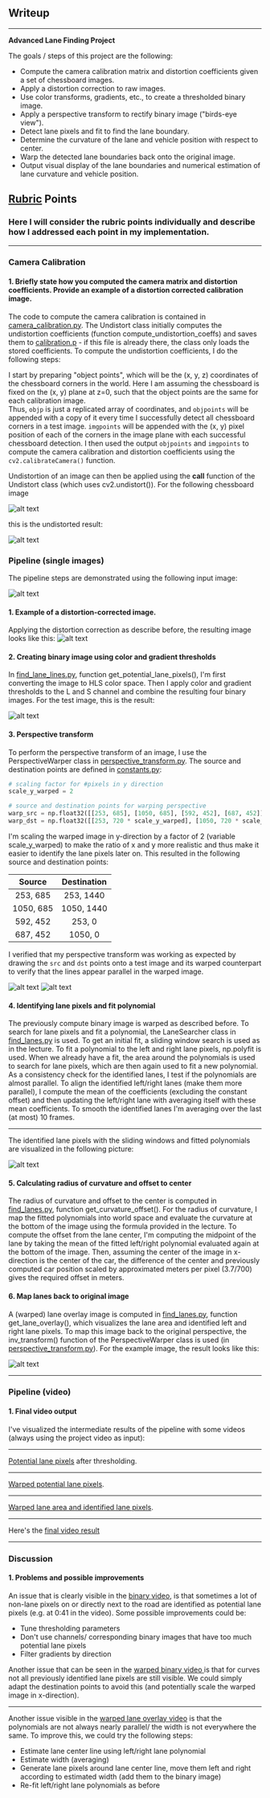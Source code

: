 ## Writeup

---

**Advanced Lane Finding Project**

The goals / steps of this project are the following:

* Compute the camera calibration matrix and distortion coefficients given a set of chessboard images.
* Apply a distortion correction to raw images.
* Use color transforms, gradients, etc., to create a thresholded binary image.
* Apply a perspective transform to rectify binary image ("birds-eye view").
* Detect lane pixels and fit to find the lane boundary.
* Determine the curvature of the lane and vehicle position with respect to center.
* Warp the detected lane boundaries back onto the original image.
* Output visual display of the lane boundaries and numerical estimation of lane curvature and vehicle position.

[//]: # (Image References)

[image1]: ./camera_cal/calibration1.jpg "Distorted"
[image2]: ./output_images/undistorted/calibration1.jpg "Undistorted"
[image3]: ./test_images/test1.jpg "Straight lines input image"
[image4]: ./output_images/undistorted.jpg "Undistorted"
[image5]: ./output_images/lane_overlay.jpg "Undistorted image with lane overlay"
[image6]: ./output_images/binary.jpg "Binary image (potential lane pixels)"
[image9]: ./output_images/straight_lines1_srcpoints.jpg "Image with source points"
[image10]: ./output_images/straight_lines1_warped.jpg "Warped image with source points"
[image11]: ./output_images/lane_fit.png "Lane pixels with sliding windows and polynomial fit"
[video1]: ./project_video_annotated.mp4 "Potential lane pixels"
[video2]: ./project_video_annotated.mp4 "Potential lane pixels warped"
[video3]: ./project_video_annotated.mp4 "Warped lane area and matched lane pixels"
[video4]: ./project_video_annotated.mp4 "Project Video with lane area and matched lane Pixels drawn"

## [Rubric](https://review.udacity.com/#!/rubrics/571/view) Points

### Here I will consider the rubric points individually and describe how I addressed each point in my implementation.  

---

### Camera Calibration

#### 1. Briefly state how you computed the camera matrix and distortion coefficients. Provide an example of a distortion corrected calibration image.

The code to compute the camera calibration is contained in [camera_calibration.py]("./camera_calibration.py"). 
The Undistort class initially computes the undistortion coefficients (function compute_undistortion_coeffs) and saves them to [calibration.p]("./calibration.p") - if this file is already there, the class only loads the stored coefficients.
To compute the undistortion coefficients, I do the following steps:

I start by preparing "object points", which will be the (x, y, z) coordinates of the chessboard corners in the world. Here I am assuming the chessboard is fixed on the (x, y) plane at z=0, such that the object points are the same for each calibration image.  
Thus, `objp` is just a replicated array of coordinates, and `objpoints` will be appended with a copy of it every time I successfully detect all chessboard corners in a test image.
`imgpoints` will be appended with the (x, y) pixel position of each of the corners in the image plane with each successful chessboard detection.
I then used the output `objpoints` and `imgpoints` to compute the camera calibration and distortion coefficients using the `cv2.calibrateCamera()` function.

Undistortion of an image can then be applied using the __call__ function of the Undistort class (which uses cv2.undistort()).
For the following chessboard image

![alt text][image1]

this is the undistorted result:

![alt text][image2]

### Pipeline (single images)

The pipeline steps are demonstrated using the following input image:

![alt text][image3]

#### 1. Example of a distortion-corrected image.

Applying the distortion correction as describe before, the resulting image looks like this:
![alt text][image4]

#### 2. Creating binary image using color and gradient thresholds

In [find_lane_lines.py]("./find_lane_lines.py"), function get_potential_lane_pixels(), I'm first converting the image to HLS color space. Then I apply color and gradient thresholds to the L and S channel and combine the resulting four binary images.
For the test image, this is the result:

![alt text][image6]

#### 3. Perspective transform

To perform the perspective transform of an image, I use the PerspectiveWarper class in [perspective_transform.py]("./perspective_transform.py"). 
The source and destination points are defined in [constants.py]("./constants.py"):

```python
# scaling factor for #pixels in y direction
scale_y_warped = 2

# source and destination points for warping perspective
warp_src = np.float32([[253, 685], [1050, 685], [592, 452], [687, 452]])
warp_dst = np.float32([[253, 720 * scale_y_warped], [1050, 720 * scale_y_warped], [253, 0], [1050, 0]])
```

I'm scaling the warped image in y-direction by a factor of 2 (variable scale_y_warped) to make the ratio of x and y more realistic and thus make it easier to identify the lane pixels later on.
This resulted in the following source and destination points:

| Source        | Destination   | 
|:-------------:|:-------------:| 
| 253, 685      | 253, 1440        | 
| 1050, 685      | 1050, 1440      |
| 592, 452     | 253, 0      |
| 687, 452      | 1050, 0        |

I verified that my perspective transform was working as expected by drawing the `src` and `dst` points onto a test image and its warped counterpart to verify that the lines appear parallel in the warped image.

![alt text][image9]
![alt text][image10]

#### 4. Identifying lane pixels and fit polynomial

The previously compute binary image is warped as described before. To search for lane pixels and fit a polynomial, the LaneSearcher class in [find_lanes.py]("./find_lanes.py") is used.
To get an initial fit, a sliding window search is used as in the lecture. To fit a polynomial to the left and right lane pixels, np.polyfit is used.
When we already have a fit, the area around the polynomials is used to search for lane pixels, which are then again used to fit a new polynomial.
As a consistency check for the identified lanes, I test if the polynomials are almost parallel.
To align the identified left/right lanes (make them more parallel), I compute the mean of the coefficients (excluding the constant offset) and then updating the left/right lane with averaging itself with these mean coefficients.
To smooth the identified lanes I'm averaging over the last (at most) 10 frames.

---

The identified lane pixels with the sliding windows and fitted polynomials are visualized in the following picture:

![alt text][image11]

#### 5. Calculating radius of curvature and offset to center

The radius of curvature and offset to the center is computed in [find_lanes.py]("./find_lanes.py"), function get_curvature_offset(). 
For the radius of curvature, I map the fitted polynomials into world space and evaluate the curvature at the bottom of the image using the formula provided in the lecture.
To compute the offset from the lane center, I'm computing the midpoint of the lane by taking the mean of the fitted left/right polynomial evaluated again at the bottom of the image.
Then, assuming the center of the image in x-direction is the center of the car, the difference of the center and previously computed car position scaled by approximated meters per pixel (3.7/700) gives the required offset in meters.

#### 6. Map lanes back to original image

A (warped) lane overlay image is computed in [find_lanes.py]("./find_lanes.py"), function get_lane_overlay(), which visualizes the lane area and identified left and right lane pixels. 
To map this image back to the original perspective, the inv_transform() function of the PerspectiveWarper class is used (in [perspective_transform.py]("./perspective_transform.py")).
For the example image, the result looks like this:

![alt text][image5]

---

### Pipeline (video)

#### 1. Final video output

I've visualized the intermediate results of the pipeline with some videos (always using the project video as input):

---

[Potential lane pixels](./project_video_binary_annotated.mp4) after thresholding.

---

[Warped potential lane pixels](./project_video_binary_warped_annotated.mp4).

---

[Warped lane area and identified lane pixels](./project_video_lane_overlay_warped_annotated.mp4).

---

Here's the [final video result](./project_video_annotated.mp4)

---

### Discussion

#### 1. Problems and possible improvements

An issue that is clearly visible in the [binary video](./project_video_binary_annotated.mp4), is that sometimes a lot of non-lane pixels on or directly next to the road are identified as potential lane pixels (e.g. at 0:41 in the video). Some possible improvements could be:
* Tune thresholding parameters
* Don't use channels/ corresponding binary images that have too much potential lane pixels
* Filter gradients by direction

Another issue that can be seen in the [warped binary video ](./project_video_binary_warped_annotated.mp4) is that for curves not all previously identified lane pixels are still visible. We could simply adapt the destination points to avoid this (and potentially scale the warped image in x-direction).

---

Another issue visible in the [warped lane overlay video](./project_video_lane_overlay_warped_annotated.mp4) is that the polynomials are not always nearly parallel/ the width is not everywhere the same. 
To improve this, we could try the following steps:
* Estimate lane center line using left/right lane polynomial
* Estimate width (averaging)
* Generate lane pixels around lane center line, move them left and right according to estimated width (add them to the binary image)
* Re-fit left/right lane polynomials as before